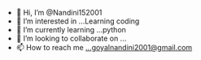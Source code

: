 - 👋 Hi, I’m @Nandini152001
- 👀 I’m interested in ...Learning coding
- 🌱 I’m currently learning ...python
- 💞️ I’m looking to collaborate on ...
- 📫 How to reach me ...goyalnandini2001@gmail.com

<!---
Nandini152001/Nandini152001 is a ✨ special ✨ repository because its `README.md` (this file) appears on your GitHub profile.
You can click the Preview link to take a look at your changes.
--->
